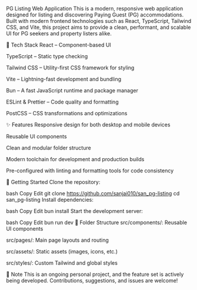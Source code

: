 PG Listing Web Application
This is a modern, responsive web application designed for listing and discovering Paying Guest (PG) accommodations. Built with modern frontend technologies such as React, TypeScript, Tailwind CSS, and Vite, this project aims to provide a clean, performant, and scalable UI for PG seekers and property listers alike.

🔧 Tech Stack
React – Component-based UI

TypeScript – Static type checking

Tailwind CSS – Utility-first CSS framework for styling

Vite – Lightning-fast development and bundling

Bun – A fast JavaScript runtime and package manager

ESLint & Prettier – Code quality and formatting

PostCSS – CSS transformations and optimizations

✨ Features
Responsive design for both desktop and mobile devices

Reusable UI components

Clean and modular folder structure

Modern toolchain for development and production builds

Pre-configured with linting and formatting tools for code consistency

🚀 Getting Started
Clone the repository:

bash
Copy
Edit
git clone https://github.com/sanjai010/san_pg-listing
cd san_pg-listing
Install dependencies:

bash
Copy
Edit
bun install
Start the development server:

bash
Copy
Edit
bun run dev
📁 Folder Structure
src/components/: Reusable UI components

src/pages/: Main page layouts and routing

src/assets/: Static assets (images, icons, etc.)

src/styles/: Custom Tailwind and global styles

📌 Note
This is an ongoing personal project, and the feature set is actively being developed. Contributions, suggestions, and issues are welcome!


